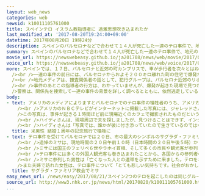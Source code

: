 ```yaml
---
layout: web_news
categories: web
newsid: k10011105761000
title: スペインテロ イスラム教指導者に 過激思想吹き込まれたか
last_modified_at: '2017-08-20T19:24:00+09:00'
datetime: 2017年08月20日 19時24分
description: スペインのバルセロナなどで合わせて１４人が死亡した一連のテロ事件で、地元のメディアは、北アフリカのモロッコ国籍の若者らのグループが近隣に住むイスラム教の指導者から過激な思想を吹き込まれ犯行に及んだ可能性があると伝えていて、警察は、関係先を捜索するとともに、依然逃走している実行犯の男の行方を追っています。
summary: スペインのバルセロナなどで合わせて１４人が死亡した一連のテロ事件で、地元のメディアは、北アフリカのモロッコ国籍の若者らのグループが近隣に住むイスラム教の指導者から過激な思想を吹き込まれ犯行に及んだ可能性があると伝えていて、警察は、関係先を捜索するとともに、依然逃走している実行犯の男の行方を追っています。
movie_url: https://newswebeasy.github.io/ja201708/news/web/movie/2017/08/21/k10011105761000.mp4
voice_url: https://newswebeasy.github.io/ja201708/news/web/voice/2017/08/21/k10011105761000.mp3
more: スペインでは、１７日、バルセロナと近郊の町カンブリスで、車が歩行者を次々とはねるテロ事件が相次ぎ、合わせて１４人が死亡、１２０人余りがけがをし、警察は、同じグループによる犯行と見ています。<br
  /><br />一連の事件の前日には、バルセロナからおよそ２００キロ離れた町の住宅で爆発があり、警察は、犯行グループが爆弾テロを計画していたものの爆発物を誤って爆発させてしまい、車を使ったテロを強行したものと見ています。<br
  /><br />地元メディアは、捜査関係者の話として、犯行グループは、バルセロナ近郊のリポイという町に暮らすモロッコ国籍の若者ら１２人で、地元に住む４０歳前後のイスラム教の指導者から過激な思想を吹き込まれ犯行に及んだ可能性があると伝えています。<br
  /><br />事件のあとこの指導者の行方は、わかっていませんが、爆発が起きた現場で見つかった遺体のうちの１人である可能性もあるということです。<br /><br
  />警察は、関係先を捜索して一連の事件の背景を詳しく調べるとともに、依然逃走している実行犯の男１人の行方を追っています。<br /><br />一連の事件をめぐっては、過激派組織ＩＳ＝イスラミックステートが、関与を主張する声明を出していますが、これまでのところ関係は明らかにされていません。
body:
- text: アメリカのメディアによりますとバルセロナでのテロ事件の犠牲者のうち、アメリカ人男性、ジャレッド・タッカーさんは、妻のハイディさんと、結婚１周年の記念としてヨーロッパを旅行中で、フランスのパリやイタリアのベネチアを訪れたあと旅の最後に友人が住んでいるバルセロナを訪れていたということです。<br
    /><br />アメリカのＮＢＣテレビがインターネットに掲載した写真には、ジャレッドさんとハイディさんが仲よく顔を寄せ合い、笑顔で写っています。<br /><br
    />この写真は、事件が起きる１時間ほど前に現場近くのカフェで撮影されたものだということです。<br /><br />その後、夫のジャレッドさんがトイレに行くと言ってハイディさんのもとを離れた１分ほどあとに事件が起きました。<br
    /><br />ハイディさんは、現場周辺で夫を探しましたが、見つけることはできず、インターネット上に掲載された写真の中にケガをしたジャレッドさんが写っていることに気付き、夫が事件に巻き込まれたことを知ったということです。<br
    /><br />ハイディさんは「写真では、誰かが彼に付き添っていたので生きているのではないかというかすかな望みを抱いていました。私にとって最愛の人でした。彼が隣にいないまま目覚めることも、彼なしでテレビを見ることも考えられません。日常生活のすべてがむなしいものとなるでしょう」と話していました。
  title: 米男性 結婚１周年の記念旅行で犠牲に
- text: テロ事件を受けてバルセロナでは２０日、市の最大のシンボルのサグラダ・ファミリア教会でミサが執り行われ、国王のフェリペ６世や多くの市民が参列して犠牲者を追悼しました。<br
    /><br />追悼のミサは、現地時間の２０日午前１０時（日本時間の２０日午後５時）から、世界的な建築家、アントニオ・ガウディの作品で、ユネスコの世界遺産にも登録されているバルセロナのサグラダ・ファミリア教会で執り行われました。<br
    /><br />ミサには国王のフェリペ６世やラホイ首相、そして多くの市民や観光客が参列し、パイプオルガンの演奏で、参列者が犠牲者を悼み聖歌を歌いました。<br
    /><br />テロ事件には多くの外国人観光客も巻き込まれたことから、各国からの参列者の姿も見られ、２人が亡くなったポルトガルからは、大統領も出席して祈りをささげていました。<br
    /><br />ミサに参列した男性は「亡くなった人との連帯を示すために来ました。テロをおそれないという姿勢を示したいです」と話していました。<br /><br
    />また夫婦で訪れた女性は、テロ事件について「とても悲しい気持ちです。社会がおかしくなっている気がします。平和と愛に満ちた世界になるように祈りました」と話していました。
  title: サグラダ・ファミリア教会でミサ
easy_news_url: /news/easy/2017/08/21/スペイン2つのテロを起こしたのは同じグループ/
source_url: http://www3.nhk.or.jp/news/html/20170820/k10011105761000.html
...
```

